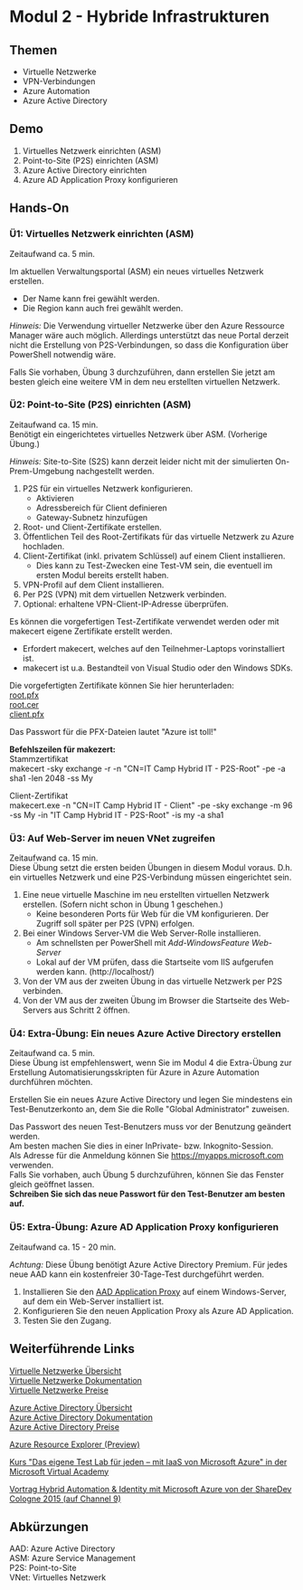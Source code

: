 # Modul 2 - Hybride Infrastrukturen
## Themen
* Virtuelle Netzwerke
* VPN-Verbindungen
* Azure Automation
* Azure Active Directory

## Demo
1. Virtuelles Netzwerk einrichten (ASM)
2. Point-to-Site (P2S) einrichten (ASM)
3. Azure Active Directory einrichten
4. Azure AD Application Proxy konfigurieren

## Hands-On
### Ü1: Virtuelles Netzwerk einrichten (ASM)
Zeitaufwand ca. 5 min.

Im aktuellen Verwaltungsportal (ASM) ein neues virtuelles Netzwerk erstellen.

* Der Name kann frei gewählt werden.
* Die Region kann auch frei gewählt werden.

*Hinweis:*
Die Verwendung virtueller Netzwerke über den Azure Ressource Manager 
wäre auch möglich. Allerdings unterstützt das neue Portal derzeit 
nicht die Erstellung von P2S-Verbindungen, so dass die Konfiguration über 
PowerShell notwendig wäre.

Falls Sie vorhaben, Übung 3 durchzuführen, dann erstellen Sie jetzt am besten 
gleich eine weitere VM in dem neu erstellten virtuellen Netzwerk.

### Ü2: Point-to-Site (P2S) einrichten (ASM)
Zeitaufwand ca. 15 min.  
Benötigt ein eingerichtetes virtuelles Netzwerk über ASM. (Vorherige Übung.)

*Hinweis:* Site-to-Site (S2S) kann derzeit leider nicht mit der simulierten On-Prem-Umgebung nachgestellt werden.

1. P2S für ein virtuelles Netzwerk konfigurieren.
	* Aktivieren
	* Adressbereich für Client definieren
	* Gateway-Subnetz hinzufügen
1. Root- und Client-Zertifikate erstellen.
2. Öffentlichen Teil des Root-Zertifikats für das virtuelle Netzwerk zu Azure hochladen.
3. Client-Zertifikat (inkl. privatem Schlüssel) auf einem Client installieren.
	* Dies kann zu Test-Zwecken eine Test-VM sein, die eventuell im ersten Modul
	bereits erstellt haben.
4. VPN-Profil auf dem Client installieren.
5. Per P2S (VPN) mit dem virtuellen Netzwerk verbinden.
6. Optional: erhaltene VPN-Client-IP-Adresse überprüfen.

Es können die vorgefertigen Test-Zertifikate verwendet werden oder mit makecert 
eigene Zertifikate erstellt werden. 
* Erfordert makecert, welches auf den Teilnehmer-Laptops vorinstalliert ist.
* makecert ist u.a. Bestandteil von Visual Studio oder den Windows SDKs.

Die vorgefertigten Zertifikate können Sie hier herunterladen:  
[root.pfx](https://github.com/pkirch/hybridit15/raw/master/Modul2/root.pfx)  
[root.cer](https://github.com/pkirch/hybridit15/raw/master/Modul2/root.cer)  
[client.pfx](https://github.com/pkirch/hybridit15/raw/master/Modul2/client.pfx)

Das Passwort für die PFX-Dateien lautet "Azure ist toll!"

**Befehlszeilen für makezert:**  
Stammzertifikat  
makecert -sky exchange -r -n "CN=IT Camp Hybrid IT - P2S-Root" -pe -a sha1 -len 2048 -ss My

Client-Zertifikat  
makecert.exe -n "CN=IT Camp Hybrid IT - Client" -pe -sky exchange -m 96 -ss My -in "IT Camp Hybrid IT - P2S-Root" -is my -a sha1

### Ü3: Auf Web-Server im neuen VNet zugreifen
Zeitaufwand ca. 15 min.  
Diese Übung setzt die ersten beiden Übungen in diesem Modul voraus. 
D.h. ein virtuelles Netzwerk und eine P2S-Verbindung müssen eingerichtet sein.

1. Eine neue virtuelle Maschine im neu erstellten virtuellen Netzwerk erstellen. (Sofern nicht schon in Übung 1 geschehen.)
	* Keine besonderen Ports für Web für die VM konfigurieren. Der Zugriff 
	soll später per P2S (VPN) erfolgen.
2. Bei einer Windows Server-VM die Web Server-Rolle installieren.
	* Am schnellsten per PowerShell mit *Add-WindowsFeature Web-Server*
	* Lokal auf der VM prüfen, dass die Startseite vom IIS aufgerufen werden kann. 
	(http://localhost/)
4. Von der VM aus der zweiten Übung in das virtuelle Netzwerk per P2S verbinden.
5. Von der VM aus der zweiten Übung im Browser die Startseite des Web-Servers 
	aus Schritt 2 öffnen. 

### Ü4: Extra-Übung: Ein neues Azure Active Directory erstellen
Zeitaufwand ca. 5 min.  
Diese Übung ist empfehlenswert, wenn Sie im Modul 4 die Extra-Übung zur Erstellung 
Automatisierungsskripten für Azure in Azure Automation durchführen möchten.

Erstellen Sie ein neues Azure Active Directory und legen Sie mindestens ein Test-Benutzerkonto an, 
dem Sie die Rolle "Global Administrator" zuweisen.

Das Passwort des neuen Test-Benutzers muss vor der Benutzung geändert werden.  
Am besten machen Sie dies in einer InPrivate- bzw. Inkognito-Session.  
Als Adresse für die Anmeldung können Sie https://myapps.microsoft.com verwenden.  
Falls Sie vorhaben, auch Übung 5 durchzuführen, können Sie das Fenster gleich geöffnet lassen.  
**Schreiben Sie sich das neue Passwort für den Test-Benutzer am besten auf.** 

### Ü5: Extra-Übung: Azure AD Application Proxy konfigurieren
Zeitaufwand ca. 15 - 20 min.

*Achtung:* Diese Übung benötigt Azure Active Directory Premium. 
Für jedes neue AAD kann ein kostenfreier 30-Tage-Test durchgeführt werden.

1. Installieren Sie den [AAD Application Proxy](https://go.microsoft.com/fwLink/?LinkID=395018&clcid=0x409) auf einem Windows-Server, auf dem ein Web-Server installiert ist.  
2. Konfigurieren Sie den neuen Application Proxy als Azure AD Application.
3. Testen Sie den Zugang.

## Weiterführende Links

[Virtuelle Netzwerke Übersicht](https://azure.microsoft.com/de-de/services/virtual-network/)  
[Virtuelle Netzwerke Dokumentation](https://azure.microsoft.com/de-de/documentation/services/virtual-network/)  
[Virtuelle Netzwerke Preise](https://azure.microsoft.com/de-de/pricing/details/virtual-network/)

[Azure Active Directory Übersicht](https://azure.microsoft.com/de-de/services/active-directory/)  
[Azure Active Directory Dokumentation](https://azure.microsoft.com/de-de/documentation/services/active-directory/)  
[Azure Active Directory Preise](https://azure.microsoft.com/de-de/pricing/details/active-directory/)

[Azure Resource Explorer (Preview)](https://resources.azure.com/)

[Kurs "Das eigene Test Lab für jeden – mit IaaS von Microsoft Azure" in der Microsoft Virtual Academy](https://www.microsoftvirtualacademy.com/de-de/training-courses/das-eigene-test-lab-fr-jeden-mit-iaas-von-microsoft-azure-11743?l=2IEWUkkEB_6604984382)

[Vortrag Hybrid Automation & Identity mit Microsoft Azure von der ShareDev Cologne 2015 (auf Channel 9)](https://channel9.msdn.com/Events/community-germany/ShareDev-Cologne-2015/Hybrid-Automation--Identity-mit-Microsoft-Azure)

## Abkürzungen

AAD: Azure Active Directory  
ASM: Azure Service Management  
P2S: Point-to-Site  
VNet: Virtuelles Netzwerk